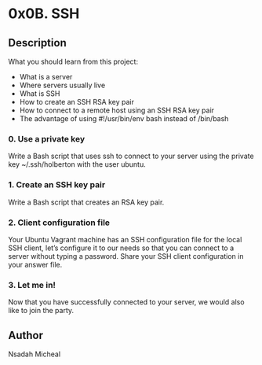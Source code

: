 # 0x0B. SSH
## Description
What you should learn from this project:

- What is a server
- Where servers usually live
- What is SSH
- How to create an SSH RSA key pair
- How to connect to a remote host using an SSH RSA key pair
- The advantage of using #!/usr/bin/env bash instead of /bin/bash

### 0. Use a private key
Write a Bash script that uses ssh to connect to your server using the private key ~/.ssh/holberton with the user ubuntu.

### 1. Create an SSH key pair
Write a Bash script that creates an RSA key pair.

### 2. Client configuration file
Your Ubuntu Vagrant machine has an SSH configuration file for the local SSH client, let’s configure it to our needs so that you can connect to a server without typing a password. Share your SSH client configuration in your answer file.

### 3. Let me in!
Now that you have successfully connected to your server, we would also like to join the party.

## Author
Nsadah Micheal
